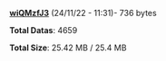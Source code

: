 [**wiQMzfJ3**](/data/wiQMzfJ3.txt) (24/11/22 - 11:31)- 736 bytes

**Total Datas**: 4659

**Total Size**: 25.42 MB / 25.4 MB